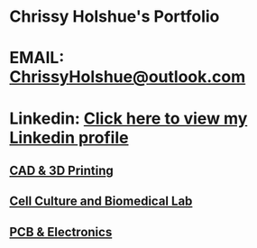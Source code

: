 # Chrissy Holshue's Portfolio
# EMAIL: <a href="mailto:ChrissyHolshue@outlook.com">ChrissyHolshue@outlook.com<a/>

# Linkedin: <a href="https://www.linkedin.com/in/christina-holshue" target="_blank" title="View my Linkedin page"> Click here to view my Linkedin profile</a>

## <a href="3DPrinting.html" title="CAD & 3D Printing Projects"> CAD & 3D Printing</a>

## <a href="BioLab.html" title="Cell Culture & Biomedical Lab Experience"> Cell Culture and Biomedical Lab</a>

## <a href="Electronics.html" title="PCB & Electronics Experience"> PCB & Electronics</a>
